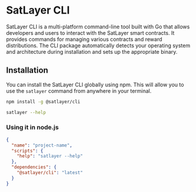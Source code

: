 # SatLayer CLI

SatLayer CLI is a multi-platform command-line tool built with Go that allows developers and users to interact with the SatLayer smart contracts.
It provides commands for managing various contracts and reward distributions.
The CLI package automatically detects your operating system and architecture during installation and sets up the appropriate binary.

## Installation

You can install the SatLayer CLI globally using npm.
This will allow you to use the `satlayer` command from anywhere in your terminal.

```bash
npm install -g @satlayer/cli

satlayer --help
```

### Using it in node.js

```json
{
  "name": "project-name",
  "scripts": {
    "help": "satlayer --help"
  },
  "dependencies": {
    "@satlayer/cli": "latest"
  }
}
```
